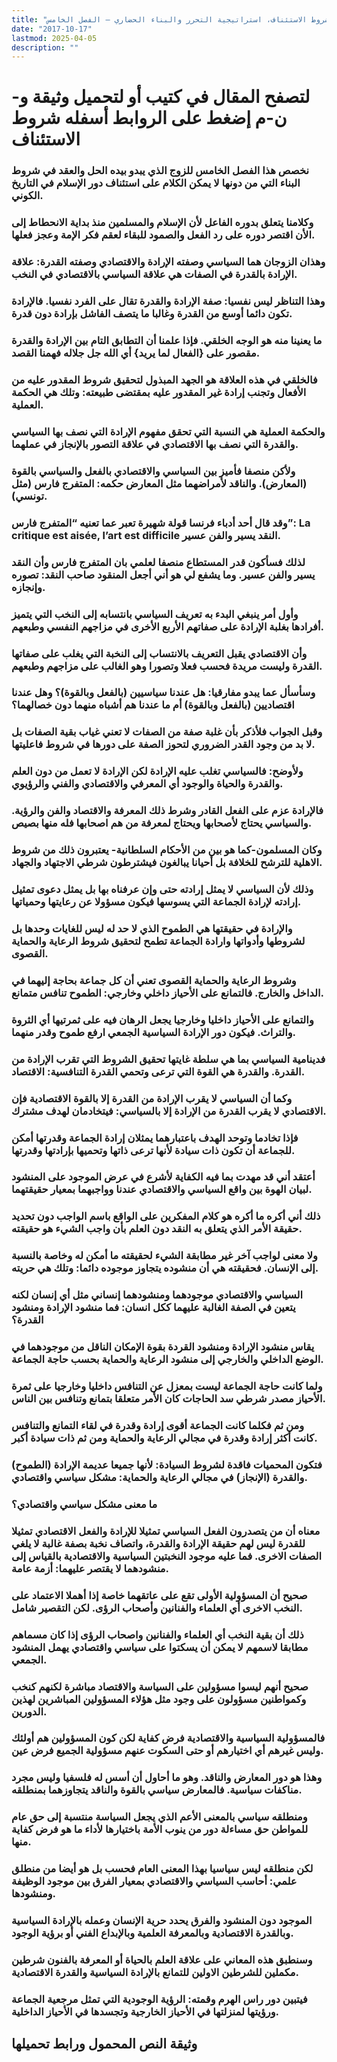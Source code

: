 ```yaml
---
title: "شروط الاستئناف، استراتيجية التحرر والبناء الحضاري – الفصل الخامس"
date: "2017-10-17"
lastmod: 2025-04-05
description: ""
---
```

# **لتصفح المقال في كتيب أو لتحميل وثيقة و-ن-م إضغط على الروابط أسفله** **شروط الاستئناف**

### نخصص هذا الفصل الخامس للزوج الذي يبدو بيده الحل والعقد في شروط البناء التي من دونها لا يمكن الكلام على استئناف دور الإسلام في التاريخ الكوني.

### وكلامنا يتعلق بدوره الفاعل لأن الإسلام والمسلمين منذ بداية الانحطاط إلى الأن اقتصر دوره على رد الفعل والصمود للبقاء لعقم فكر الإمة وعجز فعلها.

### وهذان الزوجان هما السياسي وصفته الإرادة والاقتصادي وصفته القدرة: علاقة الإرادة بالقدرة في الصفات هي علاقة السياسي بالاقتصادي في النخب.

### وهذا التناظر ليس نفسيا: صفة الإرادة والقدرة تقال على الفرد نفسيا. فالإرادة تكون دائما أوسع من القدرة وغالبا ما يتصف الفاشل بإرادة دون قدرة.

### ما يعنينا منه هو الوجه الخلقي. فإذا علمنا أن التطابق التام بين الإرادة والقدرة مقصور على {الفعال لما يريد} أي الله جل جلاله فهمنا القصد.

### فالخلقي في هذه العلاقة هو الجهد المبذول لتحقيق شروط المقدور عليه من الأفعال وتجنب إرادة غير المقدور عليه بمقتضى طبيعته: وتلك هي الحكمة العملية.

### والحكمة العملية هي النسبة التي تحقق مفهوم الإرادة التي نصف بها السياسي والقدرة التي نصف بها الاقتصادي في علاقة التصور بالإنجاز في عملهما.

### ولأكن منصفا فأميز بين السياسي والاقتصادي بالفعل والسياسي بالقوة (المعارض). والناقد لأمراضهما مثل المعارض حكمه: المتفرج فارس (مثل تونسي).

### وقد قال أحد أدباء فرنسا قولة شهيرة تعبر عما تعنيه “المتفرج فارس”: La critique est aisée, l’art est difficile النقد يسير والفن عسير.

### لذلك فسأكون قدر المستطاع منصفا لعلمي بان المتفرج فارس وأن النقد يسير والفن عسير. وما يشفع لي هو أني أجعل المنقود صاحب النقد: تصوره وإنجازه.

### وأول أمر ينبغي البدء به تعريف السياسي بانتسابه إلى النخب التي يتميز أفرادها بغلبة الإرادة على صفاتهم الأربع الأخرى في مزاجهم النفسي وطبعهم.

### وأن الاقتصادي يقبل التعريف بالانتساب إلى النخبة التي يغلب على صفاتها القدرة وليست مريدة فحسب فعلا وتصورا وهو الغالب على مزاجهم وطبعهم.

### وسأسأل عما يبدو مفارقيا: هل عندنا سياسيين (بالفعل وبالقوة)؟ وهل عندنا اقتصاديين (بالفعل وبالقوة) أم ما عندنا هم أشباه منهما دون خصالهما؟

### وقبل الجواب فلأذكر بأن غلبة صفة من الصفات لا تعني غياب بقية الصفات بل لا بد من وجود القدر الضروري لتحوز الصفة على دورها في شروط فاعليتها.

### ولأوضح: فالسياسي تغلب عليه الإرادة لكن الإرادة لا تعمل من دون العلم والقدرة والحياة والوجود أي المعرفي والاقتصادي والفني والرؤيوي.

### فالإرادة عزم على الفعل القادر وشرط ذلك المعرفة والاقتصاد والفن والرؤية. والسياسي يحتاج لأصحابها ويحتاج لمعرفة من هم اصحابها فله منها بصيص.

### وكان المسلمون-كما هو بين من الأحكام السلطانية- يعتبرون ذلك من شروط الاهلية للترشح للخلافة بل أحيانا يبالغون فيشترطون شرطي الاجتهاد والجهاد.

### وذلك لأن السياسي لا يمثل إرادته حتى وإن عرفناه بها بل يمثل دعوى تمثيل إرادته لإرادة الجماعة التي يسوسها فيكون مسؤولا عن رعايتها وحمياتها.

### والإرادة في حقيقتها هي الطموح الذي لا حد له ليس للغايات وحدها بل لشروطها وأدواتها وارادة الجماعة تطمح لتحقيق شروط الرعاية والحماية القصوى.

### وشروط الرعاية والحماية القصوى تعني أن كل جماعة بحاجة إليهما في الداخل والخارج. فالتمانع على الأحياز داخلي وخارجي: الطموح تنافس متمانع.

### والتمانع على الأحياز داخليا وخارجيا يجعل الرهان فيه على ثمرتيها أي الثروة والتراث. فيكون دور الإرادة السياسية الجمعي ارفع طموح وقدر منهما.

### فدينامية السياسي بما هي سلطة غايتها تحقيق الشروط التي تقرب الإرادة من القدرة. والقدرة هي القوة التي ترعى وتحمي القدرة التنافسية: الاقتصاد.

### وكما أن السياسي لا يقرب الإرادة من القدرة إلا بالقوة الاقتصادية فإن الاقتصادي لا يقرب القدرة من الإرادة إلا بالسياسي: فيتخادمان لهدف مشترك.

### فإذا تخادما وتوحد الهدف باعتبارهما يمثلان إرادة الجماعة وقدرتها أمكن للجماعة أن تكون ذات سيادة لأنها ترعى ذاتها وتحميها بإرادتها وقدرتها.

### أعتقد أني قد مهدت بما فيه الكفاية لأشرع في عرض الموجود على المنشود لبيان الهوة بين واقع السياسي والاقتصادي عندنا وواجبهما بمعيار حقيقتهما.

### ذلك أني أكره ما أكره هو كلام المفكرين على الواقع باسم الواجب دون تحديد حقيقة الأمر الذي يتعلق به النقد دون العلم بأن واجب الشيء هو حقيقته.

### ولا معنى لواجب آخر غير مطابقة الشيء لحقيقته ما أمكن له وخاصة بالنسبة إلى الإنسان. فحقيقته هي أن منشوده يتجاوز موجوده دائما: وتلك هي حريته.

### السياسي والاقتصادي موجودهما ومنشودهما إنساني مثل أي إنسان لكنه يتعين في الصفة الغالبة عليهما ككل انسان: فما منشود الإرادة ومنشود القدرة؟

### يقاس منشود الإرادة ومنشود القردة بقوة الإمكان الناقل من موجودهما في الوضع الداخلي والخارجي إلى منشود الرعاية والحماية بحسب حاجة الجماعة.

### ولما كانت حاجة الجماعة ليست بمعزل عن التنافس داخليا وخارجيا على ثمرة الأحياز مصدر شرطي سد الحاجات كان الأمر متعلقا بتمانع وتنافس بين الناس.

### ومن ثم فكلما كانت الجماعة أقوى إرادة وقدرة في لقاء التمانع والتنافس كانت أكثر إرادة وقدرة في مجالي الرعاية والحماية ومن ثم ذات سيادة أكبر.

### فتكون المحميات فاقدة لشروط السيادة: لأنها جميعا عديمة الإرادة (الطموح) والقدرة (الإنجاز) في مجالي الرعاية والحماية: مشكل سياسي واقتصادي.

### ما معنى مشكل سياسي واقتصادي؟

### معناه أن من يتصدرون الفعل السياسي تمثيلا للإرادة والفعل الاقتصادي تمثيلا للقدرة ليس لهم حقيقة الإرادة والقدرة، واتصاف نخبة بصفة غالبة لا يلغي الصفات الاخرى. فما عليه موجود النخبتين السياسية والاقتصادية بالقياس إلى منشودهما لا يقتصر عليهما: أزمة عامة.

### صحيح أن المسؤولية الأولى تقع على عاتقهما خاصة إذا أهملا الاعتماد على النخب الاخرى أي العلماء والفنانين وأصحاب الرؤى. لكن التقصير شامل.

### ذلك أن بقية النخب أي العلماء والفنانين واصحاب الرؤى إذا كان مسماهم مطابقا لاسمهم لا يمكن أن يسكتوا على سياسي واقتصادي يهمل المنشود الجمعي.

### صحيح أنهم ليسوا مسؤولين على السياسة والاقتصاد مباشرة لكنهم كنخب وكمواطنين مسؤولون على وجود مثل هؤلاء المسؤولين المباشرين لهذين الدورين.

### فالمسؤولية السياسية والاقتصادية فرض كفاية لكن كون المسؤولين هم أولئك وليس غيرهم أي اختيارهم أو حتى السكوت عنهم مسؤولية الجميع فرض عين.

### وهذا هو دور المعارض والناقد. وهو ما أحاول أن أسس له فلسفيا وليس مجرد مناكفات سياسية. فالمعارض سياسي بالقوة والناقد يتجاوزهما بمنطلقه.

### ومنطلقه سياسي بالمعنى الأعم الذي يجعل السياسة منتسبة إلى حق عام للمواطن حق مساءلة دور من ينوب الأمة باختيارها لأداء ما هو فرض كفاية منها.

### لكن منطلقه ليس سياسيا بهذا المعنى العام فحسب بل هو أيضا من منطلق علمي: أحاسب السياسي والاقتصادي بمعيار الفرق بين موجود الوظيفة ومنشودها.

### الموجود دون المنشود والفرق يحدد حرية الإنسان وعمله بالإرادة السياسية وبالقدرة الاقتصادية وبالمعرفة العلمية وبالإبداع الفني أو برؤية الوجود.

### وسنطبق هذه المعاني على علاقة العلم بالحياة أو المعرفة بالفنون شرطين مكملين للشرطين الاولين للتمانع بالإرادة السياسية والقدرة الاقتصادية.

### فيتبين دور راس الهرم وقمته: الرؤية الوجودية التي تمثل مرجعية الجماعة ورؤيتها لمنزلتها في الأحياز الخارجية وتجسدها في الأحياز الداخلية.

## وثيقة النص المحمول ورابط تحميلها

###
